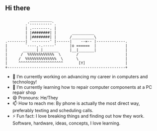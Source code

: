 ## Hi there 
```
           __________
         .'----------`.
         | .--------. |
         | |########| |       __________
         | |########| |      /__________\
.--------| `--------' |------|    --=-- |-------------.
|        `----,-.-----'      |o ======  |             |
|       ______|_|_______     |__|_______|             |
|      /  %%%%%%%%%%%%  \       /                     |
|     /  %%%%%%%%%%%%%%  \      \                     |
|     ^^^^^^^^^^^^^^^^^^^^       [Y]                  |
+-----------------------------------------------------+
```
- 🔭 I’m currently working on advancing my career in computers and technology!
- 🌱 I’m currently learning how to repair computer components at a PC repair shop
- 😄 Pronouns: He/They
- 📫 How to reach me: By phone is actually the most direct way, preferably texting and scheduling calls.
- ⚡ Fun fact: I love breaking things and finding out how they work. Software, hardware, ideas, concepts, I love learning.
